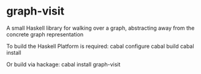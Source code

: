 graph-visit
===========

A small Haskell library for walking over a graph, abstracting away from the concrete graph representation

To build the Haskell Platform is required:
  cabal configure
  cabal build
  cabal install

Or build via hackage:
  cabal install graph-visit
